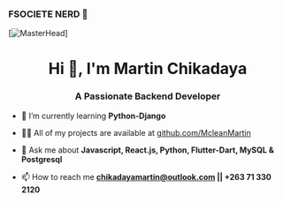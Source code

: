 ### FSOCIETE NERD 👋

[![MasterHead]([https://encrypted-tbn0.gstatic.com/images?q=tbn:ANd9GcTmfL1YAhWoYP39uLfqO4BZd-ClOmtdRPxrdQ&usqp=CAU](https://tecxar.io/blog/wp-content/uploads/2023/03/cd59d626dc86397fe45080e6e9c7027d.gif))]
<h1 align="center">Hi 👋, I'm Martin Chikadaya</h1>
<h3 align="center">A Passionate Backend Developer</h3>

- 🌱 I’m currently learning **Python-Django**

- 👨‍💻 All of my projects are available at [github.com/McleanMartin](github.com/McleanMartin)

- 💬 Ask me about **Javascript, React.js, Python, Flutter-Dart, MySQL & Postgresql**

- 📫 How to reach me **chikadayamartin@outlook.com || +263 71 330 2120**






